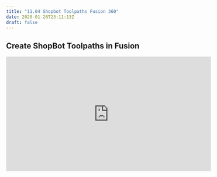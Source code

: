 ```yaml
---
title: "11.04 Shopbot Toolpaths Fusion 360"
date: 2020-01-26T23:11:13Z
draft: false
---
```


<div class="video-grid">

<div class="video-card">

## Create ShopBot Toolpaths in Fusion

<div class="iframe-16-9-container" ><iframe class="youTubeIframe" src="https://www.youtube.com/embed/_G-0i8BFEFs?rel=0" width="560" height="315" frameborder="0" allowfullscreen="allowfullscreen"></iframe></div>

</div>

</div>
